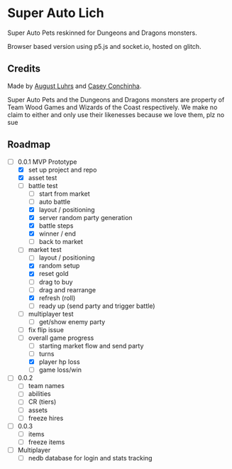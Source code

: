 # Super Auto Lich

Super Auto Pets reskinned for Dungeons and Dragons monsters.

Browser based version using p5.js and socket.io, hosted on glitch.

## Credits

Made by [August Luhrs](https://augustluhrs.art) and [Casey Conchinha](https://kccon.ch).

Super Auto Pets and the Dungeons and Dragons monsters are property of Team Wood Games and Wizards of the Coast respectively. We make no claim to either and only use their likenesses because we love them, plz no sue


## Roadmap
- [ ] 0.0.1 MVP Prototype
  - [X] set up project and repo
  - [X] asset test
  - [ ] battle test
    - [ ] start from market
    - [ ] auto battle
    - [X] layout / positioning
    - [X] server random party generation
    - [X] battle steps
    - [X] winner / end
    - [ ] back to market
  - [ ] market test
    - [ ] layout / positioning
    - [X] random setup
    - [X] reset gold
    - [ ] drag to buy
    - [ ] drag and rearrange
    - [X] refresh (roll)
    - [ ] ready up (send party and trigger battle)
  - [ ] multiplayer test
    - [ ] get/show enemy party
  - [ ] fix flip issue
  - [ ] overall game progress
    - [ ] starting market flow and send party
    - [ ] turns
    - [X] player hp loss
    - [ ] game loss/win
- [ ] 0.0.2
  - [ ] team names
  - [ ] abilities
  - [ ] CR (tiers)
  - [ ] assets
  - [ ] freeze hires
- [ ] 0.0.3
  - [ ] items
  - [ ] freeze items
- [ ] Multiplayer
  - [ ] nedb database for login and stats tracking
